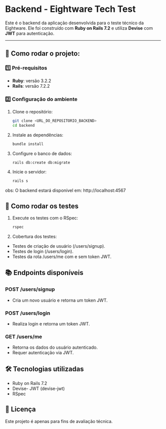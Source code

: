 # Backend - Eightware Tech Test

Este é o backend da aplicação desenvolvida para o teste técnico da Eightware. Ele foi construído com **Ruby on Rails 7.2** e utiliza **Devise** com **JWT** para autenticação.

---

## 🚀 Como rodar o projeto:

### 1️⃣ Pré-requisitos

- **Ruby**: versão 3.2.2
- **Rails**: versão 7.2.2

### 2️⃣ Configuração do ambiente

1. Clone o repositório:
   ```bash
   git clone <URL_DO_REPOSITORIO_BACKEND>
   cd backend

2. Instale as dependências:
   ```bash
   bundle install

3. Configure o banco de dados:
   ```bash
   rails db:create db:migrate

4. Inicie o servidor:
   ```bash
   rails s

obs: O backend estará disponível em: http://localhost:4567

## 🧪 Como rodar os testes

1. Execute os testes com o RSpec:
   ```bash
   rspec

2. Cobertura dos testes:

- Testes de criação de usuário (/users/signup).
- Testes de login (/users/login).
- Testes da rota /users/me com e sem token JWT.

## 📚 Endpoints disponíveis

### POST /users/signup

- Cria um novo usuário e retorna um token JWT.

### POST /users/login

- Realiza login e retorna um token JWT.

### GET /users/me

- Retorna os dados do usuário autenticado.
- Requer autenticação via JWT.

## 🛠️ Tecnologias utilizadas

- Ruby on Rails 7.2
- Devise- JWT (devise-jwt)
- RSpec

## 📄 Licença

Este projeto é apenas para fins de avaliação técnica.